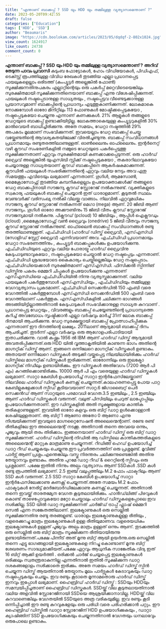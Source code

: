 ```yaml
---
title: "എന്താണ് ബാക്കപ്പ് ? SSD യും HDD യും തമ്മിലുള്ള വ്യത്യാസമെന്താണ് ?"
date: 2023-05-20T09:42:55
draft: false
categories: ["Education"]
tags: ['HDD', 'SSD']
author: "Beaumaris"
image: "https://cdn.boolokam.com/articles/2023/05/dqdqf-2-802x1024.jpg"
view_count: 1624917
like_count: 24738
comment_count: 0
---
```


**എന്താണ് ബാക്കപ്പ് ? SSD യും HDD യും തമ്മിലുള്ള വ്യത്യാസമെന്താണ് ?** **അറിവ് തേടുന്ന പാവം പ്രവാസി** കുടുംബ ഫോട്ടോകൾ, ഹോം വിഡിയോകൾ, പിഡിഎഫ്, ടെക്സ്റ്റ് രൂപത്തിലുള്ള വിവിധ രേഖകൾ തുടങ്ങിയ എല്ലാ പ്രധാനപ്പെട്ട ഫയലുകളെല്ലാം ഒരിടത്ത് (കംപ്യൂട്ടർ അല്ലെങ്കിൽ ഫോൺ) സൂക്ഷിക്കുന്നതിനുപകരം എല്ലാറ്റിന്റെയും ഒരു പകർപ്പ് മറ്റെവിടെയെങ്കിലും സുരക്ഷിതമായി സൂക്ഷിക്കുന്നതിനെയാണ് ബാക്കപ്പ് എന്നു വിശേഷിപ്പിക്കുന്നത്. ഫയലുകൾ നഷ്ടപ്പെടാനുള്ള സാധ്യതയും , നഷ്ടപ്പെട്ടവ വീണ്ടെടുക്കാനുള്ള പ്രയാസവുമാണ് ബാക്കപ്പിന്റെ പ്രാധാന്യം എടുത്തുകാണിക്കുന്നത്. ലോകമാകെ നോക്കുമ്പോൾ ഓരോ മിനിറ്റിലും 113 ഫോണുകൾ മോഷ്ടിക്കപ്പെടുകയോ , നഷ്ടപ്പെടുകയോ ചെയ്യുന്നു എന്നാണ് കണക്കുകൾ. 21% ആളുകൾ തങ്ങളുടെ ഡേറ്റയുടെ ബാക്കപ്പ് ഉണ്ടാക്കിയിട്ടില്ല. ലോകത്താകെയുള്ള കംപ്യൂട്ടറുകളിൽ 30% മാൽവെയർ ബാധിച്ചിരിക്കുന്നു. അതേ സമയം, ഡേറ്റാ നഷ്ടത്തിൽ 29% അപകടം മൂലമാണ് സംഭവിക്കുന്നത്. ഇവയെല്ലാം ഡേറ്റ ബാക്കപ്പ് ചെയ്തു വയ്ക്കേണ്ടതിന്റെ ആവശ്യകതയിലേക്ക് വിരൽചൂണ്ടുന്നു. ബാക്കപ്പ് സംവിധാനങ്ങൾ പ്രധാനമായും രണ്ടുതരത്തിലാണുള്ളത്. ഓൺലൈനും ഓഫ്‍ലൈനും. ഇന്റർനെറ്റ് വഴി ക്ലൗഡ് സംഭരണികളിൽ നമ്മുടെ ഡേറ്റയുടെ പകർപ്പെടുത്തു സൂക്ഷിക്കുന്നതാണ് ഏറ്റവും സുരക്ഷിതമായി കണക്കാക്കപ്പെടുന്നത്. ഒരു ഹാർഡ് ഡ്രൈവ് അല്ലെങ്കിൽ യുഎസ്ബി സ്റ്റിക്ക് നഷ്ടപ്പെടുകയോ , തകരാറിലാവുകയോ ചെയ്യാനുള്ള സാധ്യതയാണ് ക്ലൗഡ് ബാക്കപ്പിനെ ആകർഷകമാക്കുന്നത്. ക്ലൗഡിൽ ഫയലുകൾ സംഭരിക്കുന്നതിന്റെ ഏറ്റവും വലിയ നേട്ടം അവ ഏതു സമയത്തും എവിടെയും ലഭ്യമാണ് എന്നതാണ്. ഗൂഗിൾ, ആമസോൺ, മൈക്രോസോഫ്റ്റ് തുടങ്ങിയ കമ്പനികളെല്ലാം ഉപയോക്താക്കൾക്ക് തങ്ങളുടെ ഡേറ്റ ബാക്കപ്പിനായി സൗജന്യ ക്ലൗഡ് സ്റ്റോറേജ് നൽകുന്നുണ്ട്. വ്യക്തികളുടെ സ്വകാര്യ ഫയലുകൾ ബാക്കപ്പ് ചെയ്യാൻ ഇത് ധാരാളമാണ്. കൂടുതൽ സ്ഥലം വേണ്ടവർക്ക് വരിസംഖ്യ നൽകി വിലയ്ക്കു വാങ്ങാം. നിലവിൽ ഏറ്റവുമധികം സൗജന്യ ക്ലൗഡ് സ്റ്റോറേജ് നൽകുന്നത് മെഗാ (mega) ആണ്. 20 ജിബി ആണ് സൗജന്യം. ഗൂഗിൾ ഓരോ അക്കൗണ്ടിനും 15 ജിബി വീതം ക്ലൗഡ് സ്റ്റോറേജ് സൗജന്യമായി നൽകുന്നു. പിക്ലൗഡ് (pcloud) 10 ജിബിയും , ആപ്പിൾ ഐക്ലൗഡും (icloud) ,മൈക്രോസോഫ്റ്റ് വൺ ഡ്രൈവും (onedrive) 5 ജിബി വീതവും സൗജന്യ ക്ലൗഡ് സ്റ്റോറേജ് നൽകുന്നുണ്ട്. [](https://cdn.boolokam.com/articles/2023/05/dqdqf-2.jpg)ഓഫ്‌ലൈൻ ബാക്കപ്പ് സംവിധാനങ്ങൾ രണ്ടു തരത്തിലാണുള്ളത്. എച്ച്ഡിഡി (ഹാർഡ് ഡിസ്ക് ഡ്രൈവ്), എസ്എസ്ഡി (സോളിഡ് സ്റ്റേറ്റ് ഡ്രൈവ്) എന്നിവയാണ് അവ. എച്ച്ഡിഡി പ്രധാനമായും ഡേറ്റാ സംഭരണത്തിനും , കംപ്യൂട്ടർ ബാക്കപ്പുകൾക്കും ഉപയോഗിക്കുന്നു. എച്ച്ഡിഡിയുടെ ഏറ്റവും വലിയ പോരായ്മ ഹാർഡ് ഡ്രൈവിനു കേടുപാടുണ്ടാവുകയോ , നഷ്ടപ്പെടുകയോ ചെയ്താൽ ഡേറ്റ നഷ്ടപ്പെടും എന്നതാണ്. എച്ച്ഡിഡി ശ്രദ്ധയോടെ കൈകാര്യം ചെയ്തില്ലെങ്കിലും ഡേറ്റ നഷ്ടപ്പെടാം. എച്ച്ഡിഡിയെക്കാൾ സുരക്ഷിതമാണ് എസ്എസ്ഡി. ഫിസിക്കൽ സ്പിന്നിങ് ഡിസ്കിനു പകരം മെമ്മറി ചിപ്പുകൾ ഉപയോഗിക്കുന്നു എന്നതാണ് എസ്എസ്ഡിയെ എച്ച്ഡിഡിയിൽ നിന്നു വ്യത്യസ്തമാക്കുന്നത്. വലിയ ഫയലുകൾ പകർത്തുമ്പോൾ എസ്എസ്ഡിയും , എച്ച്ഡിഡിയും തമ്മിലുള്ള വേഗവ്യത്യാസം പ്രകടമാണ്. എച്ച്ഡിഡി സെക്കൻഡിൽ 150 എംബി വരെ വേഗത്തിൽ പകർത്തുമ്പോൾ എസ്എസ്ഡി സെക്കൻഡിൽ 500 എംബി വരെ വേഗത്തിലാണ് പകർത്തുക. എസ്എസ്ഡികളിൽ ചലിക്കുന്ന ഭാഗങ്ങൾ അടങ്ങിയിട്ടില്ലാത്തതിനാൽ കേടുപാടുകൾ സംഭവിക്കാനുള്ള സാധ്യത കുറവാണ് . പ്രധാനപ്പെട്ട ഡേറ്റയും , വിവരങ്ങളും ബാക്കപ്പ് ചെയ്യേണ്ടതിന്റെ പ്രാധാന്യത്തെ കുറിച്ച് അവബോധം സൃഷ്ടിക്കാൻ എല്ലാ വർഷവും മാർച്ച് 31ന് ലോക ബാക്കപ്പ് ദിനമായി ആചരിക്കുന്നു. ഡേറ്റ സുരക്ഷയ്ക്കായി ബാക്കപ്പ് പ്രോത്സാഹിപ്പിക്കുക എന്നതാണ് ഈ ദിനത്തിന്റെ ലക്ഷ്യം. 2011ലാണ് ആദ്യമായി ബാക്കപ്പ് ദിനം ആചരിച്ചത്. തുടർന്ന് എല്ലാ വർഷവും ഒരു ആഗോളപരിപാടിയായി ഇതാചരിക്കുന്നു. വാൽ കഷ്ണം 1956 ൽ IBM ആണ് ഹാർഡ് ഡിസ്ക് ആദ്യമായി അവതരിപ്പിക്കുന്നത്.ഒരു HDD യിൽ വൃത്താകൃതിയിൽ കാണുന്ന ഭാഗം അതിന്റെ മാഗ്നറ്റിക് ഡിസ്ക് ആണ്. ഇങ്ങനെ ഒന്നിലേറെ മാഗ്നറ്റിക് ഡീസ്കുകൾ ഉണ്ടാകും. അതായത് ഒന്നിലേറെ ഡിസ്കുകൾ അടുക്കി വയ്ക്കപ്പെട്ട നിലയിലായിരിക്കും ഹാർഡ് ഡിസ്കിലെ മാഗ്നറ്റിക് ഡിസ്കുകൾ ഇരിക്കുന്നത്. ഓരോന്നിലും ഒരു ഇലക്ട്രോ മാഗ്നറ്റിക് നിഡീലും ഉണ്ടായിരിക്കും. ഈ ഡിസ്കുകൾ അതിവേഗം (7200 ആർ പി എം) കറങ്ങിക്കൊണ്ടിരിക്കും. 10000 ആർ പി എം വരെയുള്ള ഹാർഡ് ഡിസ്കുകൾ ലഭ്യമാണ്. സാറ്റാ കേബിൾ ഉപയോഗി‌ച്ച് സാറ്റാ ഇന്റർഫേസിലേയ്ക്കാണ് നിലവിലെ ഹാർഡ് ഡിസ്കുകൾ കണക്റ്റ് ചെയ്യുന്നത്.കാലഹരണപ്പെട്ടു പോയ പാറ്റ കേബിളുകളേക്കാൾ സ്പീഡ് കൂടിയവയാണ് സാറ്റ.6 ജിഗാബൈറ്റ് പെർ സെക്കൻഡ് ആണ് സാറ്റയുടെ പരമാവധി വേഗത.3.5 ഇഞ്ചിലും , 2.5 ഇഞ്ചിലും ആണ് ഹാർഡ് ഡിസ്കുകൾ വരുന്നത്. വലുത് പിസിയിലും ചെറുത് ലാപ്ടോപ്പിലും ഉപയോഗിക്കുന്നതാണ്. ഈ ഡിസ്കുകളിൽ അതി സൂക്ഷ്മങ്ങളായ കാന്തിക തരികളാണുള്ളത്. ഇവയിൽ ഓരോ കളവും ഒരു ബിറ്റ് ഡാറ്റ ഉൾക്കൊള്ളാൻ ശേഷിയുള്ളതാണ്. ആ ബിറ്റ് 1 ആണോ അതോ 0 ആണോ എന്നു നിശ്ചയിക്കുന്നത് ഇവയുടെ മാഗ്നറ്റൈസേഷൻ അലൈന്മെന്റാണ്. രണ്ടേ രണ്ട് രീതികളിലേ ഈ അലൈന്മെന്റ് നടക്കൂ. അതിനാൽ തന്നെ അവയെ ഒന്നും, പൂജ്യവും ആയി തരം തിരിക്കാം. ഇങ്ങനെയാണ് ഹാർഡ് ഡിസ്ക് ഒരു ബിറ്റ് ഡാറ്റ സൂക്ഷിക്കുന്നത്. ഹാർഡ് ഡിസ്കിന്റെ നിഡിൽ ആ ഡിസ്കിലെ കാന്തികത്തരികളുടെ അലൈന്മെന്റ് മാറ്റുക മാത്രമാണു ചെയ്യുന്നത്. റീഡിങ്ങ് ഹെഡ് ഉപയോഗി‌ച്ച് ഡാറ്റ റീഡ് ചെയ്യുകയും ചെയ്യുന്നു.ഈ പ്രവർത്തനത്തിന് ഒരു പ്രശ്നമുണ്ട്. മൂവിങ്ങ് പാർട്സ് ആണ് പ്രശ്നം.എന്തെങ്കിലും വസ്തു നിരന്തരം ചലിക്കുന്നുണ്ടെങ്കിൽ അതിനു തേയ്മാനവും ഉണ്ടാകും. അതിനു പുറമേ ഡാറ്റ റീഡ് & റൈറ്റിന്റെ സ്പീഡും ഒരു പ്രശ്നമാണ്. പക്ഷേ ഇതിൽ നിന്നും അല്പം വ്യത്യാസം ആണ് SSDകൾ .SSD കൾ രണ്ടു രൂപത്തിൽ ലഭ്യമാണ്. 2.5 ഇഞ്ച് വലുപ്പത്തിലും M.2 ഫോം ഫാക്ടറിലും ആണ് SSD കൾ വരുന്നത്. 2.5 SSD സാറ്റാ കേബിൾ ഉപയോഗി‌ച്ച് സാറ്റാ ഇന്റർഫേസിലേക്കാണു കണക്റ്റ് ചെയ്യുന്നത്.അതേ സമയം M.2 ഫോം ഫാക്ടറുകൾ നേരിട്ട് മദർബോർഡിലേക്കാണു കണക്റ്റ് ചെയ്യുന്നത്. അതിനാൽ തന്നെ ഇവയ്ക്ക് താരതമ്യേന വേഗത കൂടുതലായിരിക്കും. ഹാൻഡ്‌ലിങ്ങ് പിഴവുകൾ കൊണ്ട് താഴെപ്പോവുകയോ മറ്റോ ചെയ്താലും ഹാർഡ് ഡിസ്കുകളെപ്പോലെ ഇവ നശിക്കില്ല. SSD യിൽ ഡാറ്റ സൂക്ഷിക്കുന്നത് ചാർജ്ഡ് ട്രാപ്പ് ഫ്ലാഷ് മെമ്മറി സെൽ എന്ന സങ്കേതത്തിലാണ്. ഇലക്ട്രോണുകൾ ഒരു സെല്ലിൽ സൂക്ഷിക്കുന്നതിനു രണ്ടു തരങ്ങളുണ്ട്. ധാരാളം ഇലക്ട്രോണുകളുള്ള രീതിയും , വളരെക്കുറച്ചു മാത്രം ഇലക്ട്രോണുകൾ ഉള്ള രീതിയുമാണവ. വളരെയധികം ഇലക്ട്രോണുകൾ ഉള്ളത് പൂജ്യവും അല്പം മാത്രം ഉള്ളത് ഒന്നും ആണ്. തുടക്കത്തിൽ ഒരു സെല്ലിൽ ഒരു ബിറ്റ് മാത്രം സൂക്ഷിക്കുന്ന രീതിയായിരുന്നു ഉണ്ടായിരുന്നത്.പക്ഷേ പിന്നീട് അത് മൂന്നു ബിറ്റ് ആയി ഉയർന്നു.ഒരു സെല്ലിൽ തന്നെ എട്ടു ഭാഗങ്ങളായി ഇലക്ട്രോണുകളെ നിറച്ചു കൊണ്ടാണ് മൂന്നു ബിറ്റ് ശേഖരണം സാദ്ധ്യമാക്കിയത്.പക്ഷേ ഏറ്റവും ആധുനിക സാങ്കേതിക വിദ്യ ഇത് 16 ബിറ്റ് ആക്കി ഉയർത്തി . ഒരിക്കൽ ചാർജ് ചെയ്യപ്പെട്ട ഇലക്ട്രോണുകൾ ഒരിക്കലും സ്വതന്ത്രരാകുന്നില്ല എന്നതിനാൽ ഇതിൽ സൂക്ഷിക്കുന്ന ഡാറ്റ ദശകങ്ങളോളം നശിക്കാതെ ഇരിക്കും. അതേ സമയം ഹാർഡ് ഡിസ്ക് സ്പിൻ ചെയ്യുന്ന ഡിസ്ക് ആയതിനാൽ തേയ്മാനം മൂലം പാർട്സുകൾ കേടാവുകയും ഡാറ്റ നഷ്ടപ്പെടുകയും ചെയ്യും. ഇവ രണ്ടും കൂടാതെ മൂന്നാമതൊരു ഹാർഡ് ഡിസ്ക് ഇനവും ഇപ്പോൾ ലഭ്യമാണ്. ഹൈബ്രിഡ് ഹാർഡ് ഡിസ്ക് : SSDയും HDDയും സമന്വയിപ്പിച്ചതാണ് ഹൈബ്രിഡ് ഡിസ്കുകൾ. SSDയ്ക്ക് വില കൂടുതലായതിനാൽ വലിയ അളവിൽ സ്റ്റോറേജിനായി SSDയെ ആശ്രയിക്കാനാവില്ല. HDDയ്ക്ക് വില കുറവാണെങ്കിലും വേഗതയിൽ SSDയുടെ അത്ര വരികയുമില്ല. ഇവ രണ്ടും കൂടി ഒന്നിപ്പിച്ചാൽ ഈ രണ്ടു കുറവുകളേയും ഒരു പരിധി വരെ പരിഹരിക്കാൻ പറ്റും. ഈ ഹൈബ്രിഡ് ഡിസ്കിൽ ഡാറ്റാ സ്റ്റോറേജിന് HDD ഉപയോഗിക്കുകയും , ഡാറ്റാ ക്യാഷിങ്ങിന് SSD ഉപയോഗിക്കുകയും ചെയ്യുന്നതിനാൽ വേഗതയും ധനലാഭവും ഒരുപോലെ ഉണ്ടാകും.
